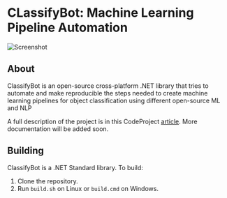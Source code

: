 # CLassifyBot: Machine Learning Pipeline Automation
![Screenshot](https://www.codeproject.com/KB/AI/1233098/classifybot1.png)

## About
ClassifyBot is an open-source cross-platform .NET library that tries to automate and make reproducible the steps needed to create machine learning pipelines for object classification using different open-source ML and NLP 

A full description of the project is in this CodeProject [article](https://www.codeproject.com/Articles/1233098/Create-a-ML-classification-pipeline-in-NET-with-Cl). More documentation will be added soon.

## Building

ClassifyBot is a .NET Standard library. To build:
1. Clone the repository.
2. Run `build.sh` on Linux or `build.cmd` on Windows. 